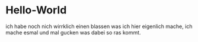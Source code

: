 # Hello-World
ich habe noch nich wirrklich einen blassen was ich hier eigenlich mache, ich mache esmal und mal gucken was dabei so ras kommt.
